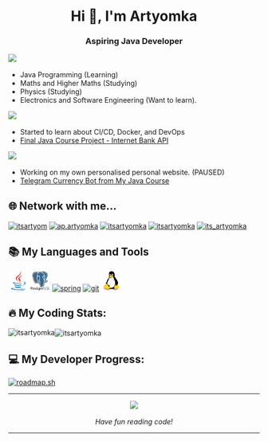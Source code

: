 <h1 align="center">Hi 👋, I'm Artyomka</h1>
<h3 align="center">Aspiring Java Developer</h3>

<!--- Interests Section --->
<div id="interests-section" align="Left">
   <img src="https://img.shields.io/badge/Study Interests-008000 " width="125"/>
</div>

- Java Programming (Learning)
- Maths and Higher Maths (Studying)
- Physics (Studying)
- Electronics and Software Engineering (Want to learn).

<!--- Currently Learning Section --->
<div id="learning-section" align="Left">
   <img src="https://img.shields.io/badge/Currently Learning-FF0000" width="135"/>
</div>

- Started to learn about CI/CD, Docker, and DevOps
- [Final Java Course Project - Internet Bank API](https://github.com/ItsArtyomka/CODE-PROJECT-Internet-Bank-API)

<!--- Projects --->
<div id="projects-section" align="Left">
   <img src="https://img.shields.io/badge/Projects-0000FF" width="75"/>
</div>

- Working on my own personalised personal website. (PAUSED)
- [Telegram Currency Bot from My Java Course](https://github.com/ItsArtyomka/TelegramCurrencyBotProject)

<!--- CONTACTS --->
## :globe_with_meridians: Network with me...
<p align="left">
   <a href="https://linkedin.com/in/itsartyom" target="blank"><img align="center" src="https://raw.githubusercontent.com/rahuldkjain/github-profile-readme-generator/master/src/images/icons/Social/linked-in-alt.svg" alt="itsartyom" height="30" width="40"/></a>
   <a href="https://instagram.com/ap.artyomka" target="blank"><img align="center" src="https://raw.githubusercontent.com/rahuldkjain/github-profile-readme-generator/master/src/images/icons/Social/instagram.svg" alt="ap.artyomka" height="30" width="40"/></a>
   <a href="https://www.hackerrank.com/itsartyomka" target="blank"><img align="center" src="https://raw.githubusercontent.com/rahuldkjain/github-profile-readme-generator/master/src/images/icons/Social/hackerrank.svg" alt="itsartyomka" height="30" width="40"/></a>
   <a href="https://www.leetcode.com/itsartyomka" target="blank"><img align="center" src="https://raw.githubusercontent.com/rahuldkjain/github-profile-readme-generator/master/src/images/icons/Social/leet-code.svg" alt="itsartyomka" height="30" width="40"/></a>
   <a href="https://www.codechef.com/users/its_artyomka" target="blank"><img align="center" src="https://cdn.jsdelivr.net/npm/simple-icons@3.1.0/icons/codechef.svg" alt="its_artyomka" height="30" width="40"/></a>
</p>

<!-- //CONTACTS -->

## :books: My Languages and Tools
<p align="left">
   <a href="https://www.java.com" target="_blank" rel="noreferrer"> <img src="https://raw.githubusercontent.com/devicons/devicon/master/icons/java/java-original.svg" alt="java" width="40" height="40"/></a>
   <a href="https://www.postgresql.org" target="_blank" rel="noreferrer"> <img src="https://raw.githubusercontent.com/devicons/devicon/master/icons/postgresql/postgresql-original-wordmark.svg" alt="postgresql" width="40" height="40"/></a>
   <a href="https://spring.io/" target="_blank" rel="noreferrer"> <img src="https://www.vectorlogo.zone/logos/springio/springio-icon.svg" alt="spring" width="40" height="40"/></a>
   <a href="https://git-scm.com/" target="_blank" rel="noreferrer"> <img src="https://www.vectorlogo.zone/logos/git-scm/git-scm-icon.svg" alt="git" width="40" height="40"/></a>
   <a href="https://www.linux.org/" target="_blank" rel="noreferrer"> <img src="https://raw.githubusercontent.com/devicons/devicon/master/icons/linux/linux-original.svg" alt="linux" width="40" height="40"/></a>
</p>

## :fire: My Coding Stats:
<!--- Coding Stats --->
<p><img align="left" src="https://github-readme-stats.vercel.app/api/top-langs?username=itsartyomka&show_icons=true&theme=dark&locale=en&layout=compact" alt="itsartyomka"/></p>
<p><img align="center" src="https://github-readme-stats.vercel.app/api?username=itsartyomka&show_icons=true&theme=dark&locale=en" alt="itsartyomka"/></p>

## :computer: My Developer Progress:
<!--- Roadmap Stats --->
[![roadmap.sh](https://api.roadmap.sh/v1-badge/wide/649fedb1d99c9d6731a4febd?variant=dark&roadmaps=java%2Csql%2Ccomputer-science%2Cspring-boot)](https://roadmap.sh)

---

<!--- Cool Gif at the end. --->

<div id="tate-gif" align="center">
     <a href="https://www.youtube.com/watch?v=dQw4w9WgXcQ/"><img src="https://media.tenor.com/uJy67OT5Qc4AAAAd/andrew-tate-tate.gif" width="250"/></a>
     <p style="font-size=10px"><i>Have fun reading code!</i></p>
</div>

---

